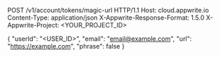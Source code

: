 POST /v1/account/tokens/magic-url HTTP/1.1
Host: cloud.appwrite.io
Content-Type: application/json
X-Appwrite-Response-Format: 1.5.0
X-Appwrite-Project: &lt;YOUR_PROJECT_ID&gt;

{
  "userId": "<USER_ID>",
  "email": "email@example.com",
  "url": "https://example.com",
  "phrase": false
}
